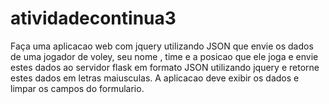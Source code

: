 # atividadecontinua3

Faça uma aplicacao web com jquery utilizando JSON que envie os dados de uma jogador de voley, seu nome , time e a posicao que ele joga e envie estes dados ao servidor flask em formato JSON utilizando jquery e retorne estes dados em letras maiusculas. A aplicacao deve exibir os dados e limpar os campos do formulario.